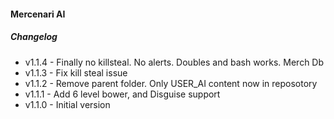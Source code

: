#### Mercenari AI

##### Changelog
* v1.1.4 - Finally no killsteal. No alerts. Doubles and bash works. Merch Db
* v1.1.3 - Fix kill steal issue
* v1.1.2 - Remove parent folder. Only USER_AI content now in reposotory
* v1.1.1 - Add 6 level bower, and Disguise support
* v1.1.0 - Initial version
